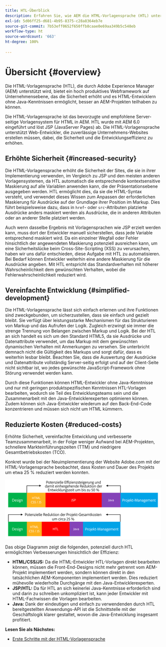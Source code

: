 ```yaml
---
title: HTL-Überblick
description: Erfahren Sie, wie AEM die HTML-Vorlagensprache (HTL) unterstützt, um ein produktives Webframework auf Unternehmensebene anzubieten. HTL erhöht die Sicherheit und ermöglicht es HTML-Entwicklern ohne Java-Kenntnisse, besser an AEM-Projekten teilhaben zu können.
exl-id: 5d06ff25-d681-4b95-8375-c28a8364eb7e
source-git-commit: 7b53eff0652f650ffb8caae0e69aa349b5c548eb
workflow-type: ht
source-wordcount: '663'
ht-degree: 100%

---
```


# Übersicht {#overview}

Die HTML-Vorlagensprache (HTL), die durch Adobe Experience Manager (AEM) unterstützt wird, bietet ein hoch produktives Webframework auf Unternehmensebene, das die Sicherheit erhöht und es HTML-Entwicklern ohne Java-Kenntnissen ermöglicht, besser an AEM-Projekten teilhaben zu können.

Die HTML-Vorlagensprache ist das bevorzugte und empfohlene Server-seitige Vorlagensystem für HTML in AEM. HTL wurde mit AEM 6.0 eingeführt und löst JSP (JavaServer Pages) ab. Die HTML-Vorlagensprache unterstützt Web-Entwickler, die zuverlässige Unternehmens-Websites erstellen müssen, dabei, die Sicherheit und die Entwicklungseffizienz zu erhöhen.

## Erhöhte Sicherheit {#increased-security}

Die HTML-Vorlagensprache erhöht die Sicherheit der Sites, die sie in ihrer Implementierung verwenden, im Vergleich zu JSP und den meisten anderen Vorlagensystemen, da HTL automatisch die entsprechende kontextsensitive Maskierung auf alle Variablen anwenden kann, die der Präsentationsebene ausgegeben werden. HTL ermöglicht dies, da sie die HTML-Syntax versteht, und verwendet dieses Wissen zum Anpassen der erforderlichen Maskierung für Ausdrücke auf der Grundlage ihrer Position im Markup. Dies führt beispielsweise dazu, dass in `href`- oder `src`-Attributen platzierte Ausdrücke anders maskiert werden als Ausdrücke, die in anderen Attributen oder an anderer Stelle platziert werden.

Auch wenn dasselbe Ergebnis mit Vorlagensprachen wie JSP erzielt werden kann, muss dort der Entwickler manuell sicherstellen, dass jede Variable entsprechend maskiert wird. Da ein einzelner Wegfall oder Fehler hinsichtlich der angewendeten Maskierung potenziell ausreichen kann, um eine Sicherheitslücke beim Cross-Site-Scripting (XSS) zu verursachen, haben wir uns dafür entschieden, diese Aufgabe mit HTL zu automatisieren. Bei Bedarf können Entwickler weiterhin eine andere Maskierung für die Ausdrücke angeben. Mit HTL entspricht das Standardverhalten mit höherer Wahrscheinlichkeit dem gewünschten Verhalten, wobei die Fehlerwahrscheinlichkeit reduziert wird.

## Vereinfachte Entwicklung {#simplified-development}

Die HTML-Vorlagensprache lässt sich einfach erlernen und ihre Funktionen sind zweckgebunden, um sicherzustellen, dass sie einfach und gezielt bleibt. Sie verfügt über leistungsstarke Mechanismen für das Strukturieren von Markup und das Aufrufen der Logik. Zugleich erzwingt sie immer die strenge Trennung von Belangen zwischen Markup und Logik. Bei der HTL an sich handelt es sich um den Standard HTML5, da sie Ausdrücke und Datenattribute verwendet, um das Markup mit dem gewünschten dynamischen Verhalten mit Anmerkungen zu versehen. Sie unterbricht demnach nicht die Gültigkeit des Markups und sorgt dafür, dass es weiterhin lesbar bleibt. Beachten Sie, dass die Auswertung der Ausdrücke und Datenattribute vollständig Server-seitig erfolgt und auf der Client-Seite nicht sichtbar ist, wo jedes gewünschte JavaScript-Framework ohne Störung verwendet werden kann. 

Durch diese Funktionen können HTML-Entwickler ohne Java-Kenntnisse und nur mit geringen produktspezifischen Kenntnissen HTL-Vorlagen bearbeiten, wodurch sie Teil des Entwicklungsteams sein und die Zusammenarbeit mit den Java-Entwicklerexperten optimieren können. Zudem können sich Java-Entwickler wiederum auf den Back-End-Code konzentrieren und müssen sich nicht um HTML kümmern.

## Reduzierte Kosten {#reduced-costs}

Erhöhte Sicherheit, vereinfachte Entwicklung und verbesserte Teamzusammenarbeit, in der Folge weniger Aufwand bei AEM-Projekten, schnellere Markteinführungszeiten (TTM) und niedrigere Gesamtbetriebskosten (TCO).

Konkret wurde bei der Neuimplementierung der Website Adobe.com mit der HTML-Vorlagensprache beobachtet, dass Kosten und Dauer des Projekts um etwa 25 % reduziert werden konnten.

![Effizienzsteigerung und Kostensenkung](assets/chlimage_1.png)

Das obige Diagramm zeigt die folgenden, potenziell durch HTL ermöglichten Verbesserungen hinsichtlich der Effizienz:

* **HTML/CSS/JS:** Da die HTML-Entwickler HTL-Vorlagen direkt bearbeiten können, müssen die Front-End-Designs nicht mehr getrennt vom AEM-Projekt implementiert werden, sondern können direkt in den tatsächlichen AEM-Komponenten implementiert werden. Dies reduziert mühevolle wiederholte Durchgänge mit den Java-Entwicklerexperten.
* **JSP/HTL:** Da für HTL an sich keinerlei Java-Kenntnisse erforderlich sind und darin zu schreiben unkompliziert ist, kann jeder Entwickler mit HTML-Fachwissen die Vorlagen bearbeiten.
* **Java:** Dank der eindeutigen und einfach zu verwendenden durch HTL bereitgestellten Anwendungs-API ist die Schnittstelle mit der Geschäftslogik klarer gestaltet, wovon die Java-Entwicklung insgesamt profitiert.

**Lesen Sie als Nächstes:**

* [Erste Schritte mit der HTML-Vorlagensprache](getting-started.md)

